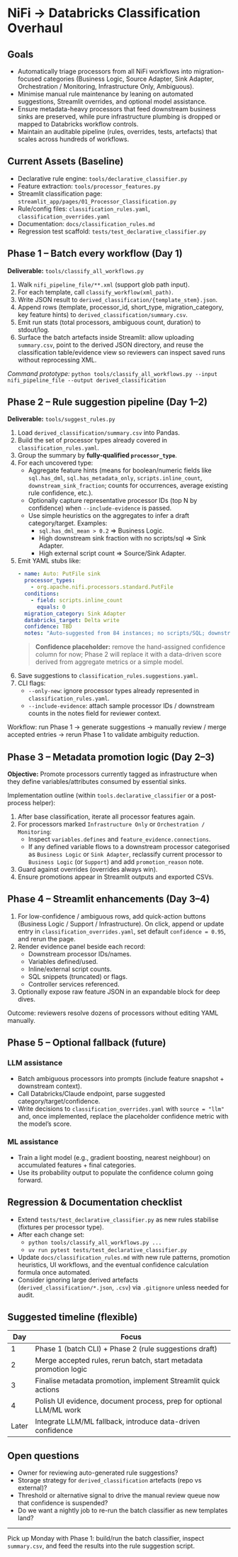 # NiFi → Databricks Classification Overhaul

## Goals

- Automatically triage processors from all NiFi workflows into migration-focused categories (Business Logic, Source Adapter, Sink Adapter, Orchestration / Monitoring, Infrastructure Only, Ambiguous).
- Minimise manual rule maintenance by leaning on automated suggestions, Streamlit overrides, and optional model assistance.
- Ensure metadata-heavy processors that feed downstream business sinks are preserved, while pure infrastructure plumbing is dropped or mapped to Databricks workflow controls.
- Maintain an auditable pipeline (rules, overrides, tests, artefacts) that scales across hundreds of workflows.

## Current Assets (Baseline)

- Declarative rule engine: `tools/declarative_classifier.py`
- Feature extraction: `tools/processor_features.py`
- Streamlit classification page: `streamlit_app/pages/01_Processor_Classification.py`
- Rule/config files: `classification_rules.yaml`, `classification_overrides.yaml`
- Documentation: `docs/classification_rules.md`
- Regression test scaffold: `tests/test_declarative_classifier.py`

## Phase 1 – Batch every workflow (Day 1)

**Deliverable:** `tools/classify_all_workflows.py`

1. Walk `nifi_pipeline_file/**.xml` (support glob path input).
2. For each template, call `classify_workflow(xml_path)`.
3. Write JSON result to `derived_classification/{template_stem}.json`.
4. Append rows (template, processor_id, short_type, migration_category, key feature hints) to `derived_classification/summary.csv`.
5. Emit run stats (total processors, ambiguous count, duration) to stdout/log.
6. Surface the batch artefacts inside Streamlit: allow uploading `summary.csv`, point to the derived JSON directory, and reuse the classification table/evidence view so reviewers can inspect saved runs without reprocessing XML.

_Command prototype:_ `python tools/classify_all_workflows.py --input nifi_pipeline_file --output derived_classification`

## Phase 2 – Rule suggestion pipeline (Day 1–2)

**Deliverable:** `tools/suggest_rules.py`

1. Load `derived_classification/summary.csv` into Pandas.
2. Build the set of processor types already covered in `classification_rules.yaml`.
3. Group the summary by **fully-qualified `processor_type`**.
4. For each uncovered type:
   - Aggregate feature hints (means for boolean/numeric fields like `sql.has_dml`, `sql.has_metadata_only`, `scripts.inline_count`, `downstream_sink_fraction`; counts for occurrences, average existing rule confidence, etc.).
   - Optionally capture representative processor IDs (top N by confidence) when `--include-evidence` is passed.
   - Use simple heuristics on the aggregates to infer a draft category/target. Examples:
     - `sql.has_dml_mean > 0.2` ⇒ Business Logic.
     - High downstream sink fraction with no scripts/sql ⇒ Sink Adapter.
     - High external script count ⇒ Source/Sink Adapter.
5. Emit YAML stubs like:
   ```yaml
   - name: Auto: PutFile sink
     processor_types:
       - org.apache.nifi.processors.standard.PutFile
     conditions:
       - field: scripts.inline_count
         equals: 0
     migration_category: Sink Adapter
     databricks_target: Delta write
     confidence: TBD
     notes: "Auto-suggested from 84 instances; no scripts/SQL; downstream sink fraction 0.92"
   ```
   > **Confidence placeholder:** remove the hand-assigned confidence column for now; Phase 2 will replace it with a data-driven score derived from aggregate metrics or a simple model.
6. Save suggestions to `classification_rules.suggestions.yaml`.
7. CLI flags:
   - `--only-new`: ignore processor types already represented in `classification_rules.yaml`.
   - `--include-evidence`: attach sample processor IDs / downstream counts in the notes field for reviewer context.

Workflow: run Phase 1 → generate suggestions → manually review / merge accepted entries → rerun Phase 1 to validate ambiguity reduction.

## Phase 3 – Metadata promotion logic (Day 2–3)

**Objective:** Promote processors currently tagged as infrastructure when they define variables/attributes consumed by essential sinks.

Implementation outline (within `tools.declarative_classifier` or a post-process helper):

1. After base classification, iterate all processor features again.
2. For processors marked `Infrastructure Only` or `Orchestration / Monitoring`:
   - Inspect `variables.defines` and `feature_evidence.connections`.
   - If any defined variable flows to a downstream processor categorised as `Business Logic` or `Sink Adapter`, reclassify current processor to `Business Logic` (or `Support`) and add `promotion_reason` note.
3. Guard against overrides (overrides always win).
4. Ensure promotions appear in Streamlit outputs and exported CSVs.

## Phase 4 – Streamlit enhancements (Day 3–4)

1. For low-confidence / ambiguous rows, add quick-action buttons (Business Logic / Support / Infrastructure). On click, append or update entry in `classification_overrides.yaml`, set default `confidence = 0.95`, and rerun the page.
2. Render evidence panel beside each record:
   - Downstream processor IDs/names.
   - Variables defined/used.
   - Inline/external script counts.
   - SQL snippets (truncated) or flags.
   - Controller services referenced.
3. Optionally expose raw feature JSON in an expandable block for deep dives.

Outcome: reviewers resolve dozens of processors without editing YAML manually.

## Phase 5 – Optional fallback (future)

### LLM assistance
- Batch ambiguous processors into prompts (include feature snapshot + downstream context).
- Call Databricks/Claude endpoint, parse suggested category/target/confidence.
- Write decisions to `classification_overrides.yaml` with `source = "llm"` and, once implemented, replace the placeholder confidence metric with the model’s score.

### ML assistance
- Train a light model (e.g., gradient boosting, nearest neighbour) on accumulated features + final categories.
- Use its probability output to populate the confidence column going forward.

## Regression & Documentation checklist

- Extend `tests/test_declarative_classifier.py` as new rules stabilise (fixtures per processor type).
- After each change set:
  - `python tools/classify_all_workflows.py ...`
  - `uv run pytest tests/test_declarative_classifier.py`
- Update `docs/classification_rules.md` with new rule patterns, promotion heuristics, UI workflows, and the eventual confidence calculation formula once automated.
- Consider ignoring large derived artefacts (`derived_classification/*.json`, `.csv`) via `.gitignore` unless needed for audit.

## Suggested timeline (flexible)

| Day | Focus                                      |
|-----|--------------------------------------------|
| 1   | Phase 1 (batch CLI) + Phase 2 (rule suggestions draft) |
| 2   | Merge accepted rules, rerun batch, start metadata promotion logic |
| 3   | Finalise metadata promotion, implement Streamlit quick actions |
| 4   | Polish UI evidence, document process, prep for optional LLM/ML work |
| Later | Integrate LLM/ML fallback, introduce data-driven confidence |

## Open questions

- Owner for reviewing auto-generated rule suggestions?
- Storage strategy for `derived_classification` artefacts (repo vs external)?
- Threshold or alternative signal to drive the manual review queue now that confidence is suspended?
- Do we want a nightly job to re-run the batch classifier as new templates land?

---

Pick up Monday with Phase 1: build/run the batch classifier, inspect `summary.csv`, and feed the results into the rule suggestion script.
